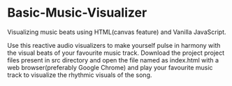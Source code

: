 # Basic-Music-Visualizer

Visualizing music beats using HTML(canvas feature) and Vanilla JavaScript.

Use this reactive audio visualizers to make yourself pulse in harmony with the visual beats of your favourite music track.
Download the project project files present in src directory and open the file named as index.html with a web browser(preferably Google Chrome) and play your favourite music track to visualize the rhythmic visuals of the song.
